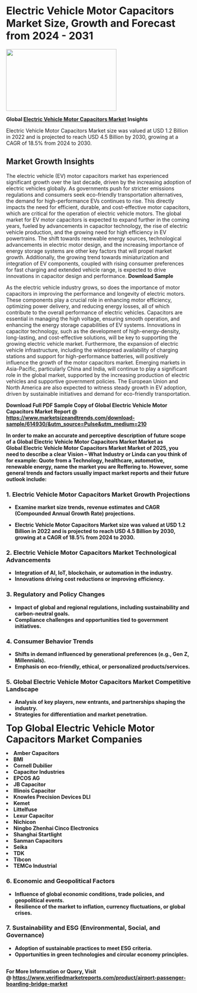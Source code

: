 <H1>Electric Vehicle Motor Capacitors Market Size, Growth and Forecast from 2024 - 2031</H1><img class="aligncenter size-medium wp-image-584254" src="https://thirdeyenews.in/wp-content/uploads/2024/09/Global-Market-Research-300x168.jpeg" alt="" width="300" height="168" /><p><strong>Global&nbsp;<a href="https://www.marketsizeandtrends.com/download-sample/614930/&amp;utm_source=Pulse&amp;utm_medium=210">Electric Vehicle Motor Capacitors Market</a> Insights</strong></p><p>Electric Vehicle Motor Capacitors Market size was valued at USD 1.2 Billion in 2022 and is projected to reach USD 4.5 Billion by 2030, growing at a CAGR of 18.5% from 2024 to 2030.</p><p><h2>Market Growth Insights</h2> <p>The electric vehicle (EV) motor capacitors market has experienced significant growth over the last decade, driven by the increasing adoption of electric vehicles globally. As governments push for stricter emissions regulations and consumers seek eco-friendly transportation alternatives, the demand for high-performance EVs continues to rise. This directly impacts the need for efficient, durable, and cost-effective motor capacitors, which are critical for the operation of electric vehicle motors. The global market for EV motor capacitors is expected to expand further in the coming years, fueled by advancements in capacitor technology, the rise of electric vehicle production, and the growing need for high efficiency in EV powertrains. The shift towards renewable energy sources, technological advancements in electric motor design, and the increasing importance of energy storage systems are other key factors that will propel market growth. Additionally, the growing trend towards miniaturization and integration of EV components, coupled with rising consumer preferences for fast charging and extended vehicle range, is expected to drive innovations in capacitor design and performance. <strong>Download Sample</strong></p> <p>As the electric vehicle industry grows, so does the importance of motor capacitors in improving the performance and longevity of electric motors. These components play a crucial role in enhancing motor efficiency, optimizing power delivery, and reducing energy losses, all of which contribute to the overall performance of electric vehicles. Capacitors are essential in managing the high voltage, ensuring smooth operation, and enhancing the energy storage capabilities of EV systems. Innovations in capacitor technology, such as the development of high-energy-density, long-lasting, and cost-effective solutions, will be key to supporting the growing electric vehicle market. Furthermore, the expansion of electric vehicle infrastructure, including the widespread availability of charging stations and support for high-performance batteries, will positively influence the growth of the motor capacitors market. Emerging markets in Asia-Pacific, particularly China and India, will continue to play a significant role in the global market, supported by the increasing production of electric vehicles and supportive government policies. The European Union and North America are also expected to witness steady growth in EV adoption, driven by sustainable initiatives and demand for eco-friendly transportation. <strong></p><p><span class=""><strong>Download Full PDF Sample Copy of Global Electric Vehicle Motor Capacitors Market Report</strong> @ <a href="https://www.marketsizeandtrends.com/download-sample/614930/&amp;utm_source=Pulse&amp;utm_medium=210" target="_blank">https://www.marketsizeandtrends.com/download-sample/614930/&amp;utm_source=Pulse&amp;utm_medium=210</a></span></p><p>In order to make an accurate and perceptive description of future scope of a Global&nbsp;Electric Vehicle Motor Capacitors Market Market as Global&nbsp;Electric Vehicle Motor Capacitors Market Market of 2025, you need to describe a clear Vision &ndash; What Industry or Linda can you think of for example: Quote from a Technology, healthcare, automotive, renewable energy, name the market you are Reffering to. However, some general trends and factors usually impact market reports and their future outlook include:</p><h3>1.&nbsp;<strong>Electric Vehicle Motor Capacitors Market Growth Projections</strong></h3><ul><li>Examine market size trends, revenue estimates and CAGR (Compounded Annual Growth Rate) projections.</li><li><p>Electric Vehicle Motor Capacitors Market size was valued at USD 1.2 Billion in 2022 and is projected to reach USD 4.5 Billion by 2030, growing at a CAGR of 18.5% from 2024 to 2030.</p></li></ul><h3>2.&nbsp;<strong>Electric Vehicle Motor Capacitors Market Technological Advancements</strong></h3><ul><li>Integration of AI, IoT, blockchain, or automation in the industry.</li><li>Innovations driving cost reductions or improving efficiency.</li></ul><h3>3.&nbsp;<strong>Regulatory and Policy Changes</strong></h3><ul><li>Impact of global and regional regulations, including sustainability and carbon-neutral goals.</li><li>Compliance challenges and opportunities tied to government initiatives.</li></ul><h3>4.&nbsp;<strong>Consumer Behavior Trends</strong></h3><ul><li>Shifts in demand influenced by generational preferences (e.g., Gen Z, Millennials).</li><li>Emphasis on eco-friendly, ethical, or personalized products/services.</li></ul><h3>5.&nbsp;<strong>Global Electric Vehicle Motor Capacitors Market Competitive Landscape</strong></h3><ul><li>Analysis of key players, new entrants, and partnerships shaping the industry.</li><li>Strategies for differentiation and market penetration.</li></ul><p data-pm-slice="1 1 []"><span style="color: inherit; font-family: inherit; font-size: 25px;">Top Global Electric Vehicle Motor Capacitors Market Companies</span></p><div class="" data-test-id=""><p><li>Amber Capacitors</li><li> BMI</li><li> Cornell Dubilier</li><li> Capacitor Industries</li><li> EPCOS AG</li><li> JB Capacitor</li><li> Illinois Capacitor</li><li> Knowles Precision Devices DLI</li><li> Kemet</li><li> Littelfuse</li><li> Lexur Capacitor</li><li> Nichicon</li><li> Ningbo Zhenhai Cinco Electronics</li><li> Shanghai Startlight</li><li> Sanman Capacitors</li><li> Seika</li><li> TDK</li><li> Tibcon</li><li> TEMCo Industrial</li></p></div><h3>6.&nbsp;<strong>Economic and Geopolitical Factors</strong></h3><ul><li>Influence of global economic conditions, trade policies, and geopolitical events.</li><li>Resilience of the market to inflation, currency fluctuations, or global crises.</li></ul><h3>7.&nbsp;<strong>Sustainability and ESG (Environmental, Social, and Governance)</strong></h3><ul><li>Adoption of sustainable practices to meet ESG criteria.</li><li>Opportunities in green technologies and circular economy principles.</li></ul><h2><strong style="font-size: 14px;">For More Information or Query, Visit @&nbsp;</strong><a style="background-color: #ffffff; font-size: 14px;" href="https://www.marketsizeandtrends.com/report/electric-vehicle-motor-capacitors-market/" target="_blank">https://www.verifiedmarketreports.com/product/airport-passenger-boarding-bridge-market</a></h2>
